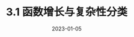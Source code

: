 ---
layout: post
title:  3.1 函数增长与复杂性分类
date:   2023-01-05
categories: course acm-icpc zhi-shi-yu-ru-men
---